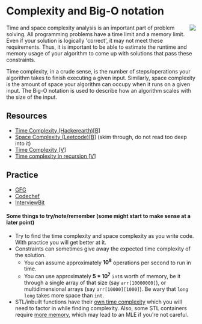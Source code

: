 # Complexity and Big-O notation
<img align="right" src="https://user-images.githubusercontent.com/55075129/126883333-3e22bcd2-522b-4f97-b457-1aae0304c565.png"/>

Time and space complexity analysis is an important part of problem solving. All programming problems have a time limit and a memory limit. Even if your solution is logically 'correct', it may not meet these requirements. Thus, it is important to be able to estimate the runtime and memory usage of your algorithm to come up with solutions that pass these constraints.

Time complexity, in a crude sense, is the number of steps/operations your algorithm takes to finish executing a given input. Similarly, space complexity is the amount of space your algorithm can occupy when it runs on a given input. The Big-O notation is used to describe how an algorithm scales with the size of the input.

## Resources
* [Time Complexity (Hackerearth)[B]](https://www.hackerearth.com/practice/basic-programming/complexity-analysis/time-and-space-complexity/tutorial/)
* [Space Complexity (Leetcode)[B]](https://leetcode.com/explore/learn/card/recursion-i/256/complexity-analysis/1671/) (skim through, do not read too deep into it)
* [Time Complexity [V]](https://www.youtube.com/watch?v=V42FBiohc6c&list=PL2_aWCzGMAwI9HK8YPVBjElbLbI3ufctn&fbclid=IwAR0kaAXKECS6iAP2kGUYf__X2j6_SS-c4yeq0dzjJvgBAyS8U-L4LBBwsPM)
* [Time complexity in recursion [V]](https://www.youtube.com/watch?v=ncpTxqK35PI&fbclid=IwAR2a_OraRdPheSV0tDNcp5p10jswXgAHpYeowuZIMUjmB0ad0DBDnABdxxE)

## Practice
* [GFG](https://www.geeksforgeeks.org/practice-questions-time-complexity-analysis/)
* [Codechef](https://discuss.codechef.com/t/multiple-choice-questions-related-to-testing-knowledge-about-time-and-space-complexity-of-a-program/17976)
* [InterviewBit](https://www.interviewbit.com/courses/programming/topics/time-complexity/#problems)


#### Some things to try/note/remember (some might start to make sense at a later point)
* Try to find the time complexity and space complexity as you write code. With practice you will get better at it.
* Constraints can sometimes give away the expected time complexity of the solution.
    * You can assume approximately **10<sup>8</sup>** operations per second to run in time. 
    * You can use approximately **5 * 10<sup>7</sup>** `int`s worth of memory, be it through a single array of that size (say `arr[10000000]`), or multidimensional arrays (say `arr[10000][1000]`). Be wary that `long long` takes more space than `int`.
* STL/inbuilt functions have their [own time complexity](https://users.cs.northwestern.edu/~riesbeck/programming/c++/stl-summary.html) which you will need to factor in while finding complexity. Also, some STL containers require [more memory](https://pasteboard.co/J6ODpDi.jpg), which may lead to an MLE if you're not careful.